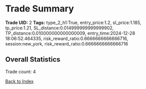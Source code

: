 # Trade Summary

**Trade UID:** 2
**Tags:** type_2_h1:True, entry_price:1.2, sl_price:1.185, tp_price:1.21, SL_distance:0.014999999999999902, TP_distance:0.010000000000000009, entry_time:2024-12-28 18:06:52.464335, risk_reward_ratio:0.6666666666666716, session:new_york, risk_reward_ratio:0.6666666666666716

## Overall Statistics
Trade count: 4

[Back to Index](index.md)
